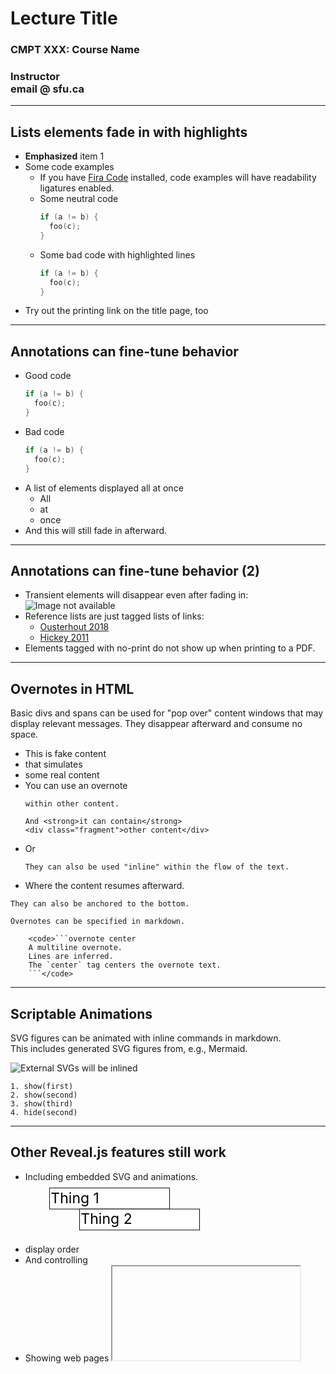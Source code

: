 # Lecture Title
### CMPT XXX: Course Name
### Instructor <br> email @ sfu.ca

---
## Lists elements fade in with highlights

* **Emphasized** item 1
* Some code examples
  * If you have [Fira Code](https://github.com/tonsky/FiraCode) installed, code examples will have readability ligatures enabled.
  * Some neutral code
      ```C []
      if (a != b) {
        foo(c);
      }
      ```
  * Some bad code with highlighted lines <!-- .element: class="bad" -->
      ```C [1|2|1-2]
      if (a != b) {
        foo(c);
      }
      ```
* Try out the printing link on the title page, too

---
## Annotations can fine-tune behavior

* Good code <!-- .element: class="good" -->
    ```C []
    if (a != b) {
      foo(c);
    }
    ```
* Bad code  <!-- .element: class="bad" -->
    ```C []
    if (a != b) {
      foo(c);
    }
    ```
* A list of elements displayed all at once
  - All <!-- .element: class="blocklist" -->
  - at
  - once
* And this will still fade in afterward.

---
## Annotations can fine-tune behavior (2)

* Transient elements will disappear even after fading in: <br>
  ![Image not available](https://coursys.sfu.ca/static/newsfu/bg-small.png "Hover text for info") <!-- .element: class="transient" -->
* Reference lists are just tagged lists of links:
  * [Ousterhout 2018](https://web.stanford.edu/~ouster/cgi-bin/aposd.php) <!-- .element: class="reference-list" -->
  * [Hickey 2011](https://www.infoq.com/presentations/Simple-Made-Easy/)
* Elements tagged with no-print do not show up when printing to a PDF. <!-- .element: class="no-print" -->

---
## Overnotes in HTML

Basic divs and spans can be used for "pop over" content windows that may display relevant messages.
They disappear afterward and consume no space.

* This is fake content
* that simulates
* some real content
* You can use an overnote
    ```overnote center
    within other content.

    And <strong>it can contain</strong>
    <div class="fragment">other content</div>
    ```
* Or
    ```overnote-inline
    They can also be used "inline" within the flow of the text.
    ```
* Where the content resumes afterward.

```overnote-bottom
They can also be anchored to the bottom.
```

```overnote
Overnotes can be specified in markdown.

    <code>```overnote center
    A multiline overnote.
    Lines are inferred.
    The `center` tag centers the overnote text.
    ```</code>
```

---
## Scriptable Animations

SVG figures can be animated with inline commands in markdown.<br>
This includes generated SVG figures from, e.g., Mermaid.

![External SVGs will be inlined](external.svg "External SVGs will be inlined.")

```animate-svg
1. show(first)
2. show(second)
3. show(third)
4. hide(second)
```

---
## Other Reveal.js features still work

* Including embedded SVG and animations. <!-- .element: data-fragment-index="1" -->
    <br>
    <svg width="500" height="100" viewBox="0 0 500 100" xmlns="http://www.w3.org/2000/svg">
      <g class="fragment fade-in" data-fragment-index="2">
        <rect width="200" height="35" x="40" y="10" stroke="#000" fill="#fff"/>
        <text font-size="24" y="35" x="42">Thing 1</text>
      </g>
      <g class="fragment fade-in" data-fragment-index="3">
        <rect width="200" height="35" x="90" y="45" stroke="#000" fill="#fff"/>
        <text font-size="24" y="70" x="92">Thing 2</text>
      </g>
    </svg>
* display order   <!-- .element: data-fragment-index="5" -->
* And controlling <!-- .element: data-fragment-index="4" -->
* Showing web pages <!-- .element: data-fragment-index="6" -->
    <iframe data-src="https://revealjs.com/" data-preload
        class="fragment fade-in-then-out website" data-fragment-index="7"></iframe>
